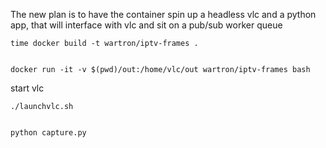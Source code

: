 



The new plan is to have the container spin up a headless vlc and a python app, that will interface with vlc and sit on a pub/sub worker queue







    time docker build -t wartron/iptv-frames .


    docker run -it -v $(pwd)/out:/home/vlc/out wartron/iptv-frames bash


start vlc

    ./launchvlc.sh


    python capture.py